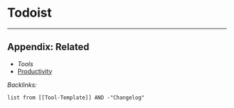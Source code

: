 # Todoist

---

## Appendix: Related

* *Tools*
* [Productivity](../../../2-Areas/MOCs/Productivity.md)

*Backlinks:*

````dataview
list from [[Tool-Template]] AND -"Changelog"
````
